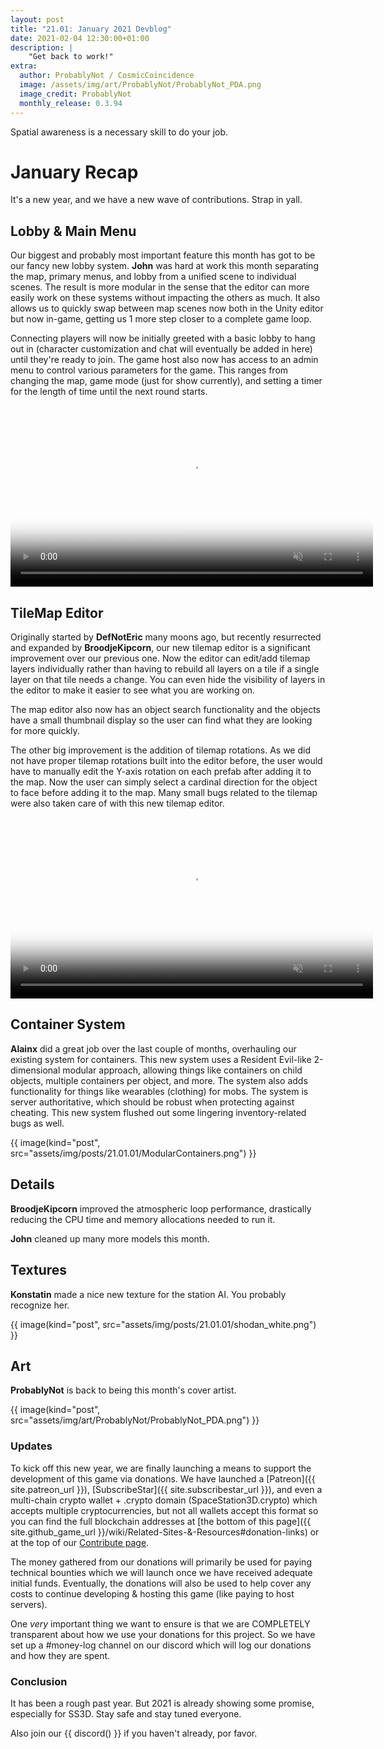 ```yaml
---
layout: post
title: "21.01: January 2021 Devblog"
date: 2021-02-04 12:30:00+01:00
description: |
    "Get back to work!"
extra:
  author: ProbablyNot / CosmicCoincidence
  image: /assets/img/art/ProbablyNot/ProbablyNot_PDA.png
  image_credit: ProbablyNot
  monthly_release: 0.3.94
---
```


Spatial awareness is a necessary skill to do your job.

# January Recap

It's a new year, and we have a new wave of contributions. Strap in yall.

## Lobby & Main Menu

Our biggest and probably most important feature this month has got to be our fancy new lobby system. **John** was hard at work this month separating the map, primary menus, and lobby from a unified scene to individual scenes. The result is more modular in the sense that the editor can more easily work on these systems without impacting the others as much. It also allows us to quickly swap between map scenes now both in the Unity editor but now in-game, getting us 1 more step closer to a complete game loop.

Connecting players will now be initially greeted with a basic lobby to hang out in (character customization and chat will eventually be added in here) until they're ready to join. The game host also now has access to an admin menu to control various parameters for the game. This ranges from changing the map, game mode (just for show currently), and setting a timer for the length of time until the next round starts.

<video controls muted poster="/assets/img/posts/21.01.01/LobbyMenu.png" width="580px">>
  <source src="/assets/img/posts/21.01.01/LobbyMenu.mp4" type="video/mp4">
</video>

## TileMap Editor

Originally started by **DefNotEric** many moons ago, but recently resurrected and expanded by **BroodjeKipcorn**, our new tilemap editor is a significant improvement over our previous one. Now the editor can edit/add tilemap layers individually rather than having to rebuild all layers on a tile if a single layer on that tile needs a change. You can even hide the visibility of layers in the editor to make it easier to see what you are working on.

The map editor also now has an object search functionality and the objects have a small thumbnail display so the user can find what they are looking for more quickly.

The other big improvement is the addition of tilemap rotations. As we did not have proper tilemap rotations built into the editor before, the user would have to manually edit the Y-axis rotation on each prefab after adding it to the map. Now the user can simply select a cardinal direction for the object to face before adding it to the map. Many small bugs related to the tilemap were also taken care of with this new tilemap editor.

<video controls muted poster="/assets/img/posts/21.01.01/TilemapEditor.png" width="580px">>
  <source src="/assets/img/posts/21.01.01/TilemapEditor.mp4" type="video/mp4">
</video>

## Container System

**Alainx** did a great job over the last couple of months, overhauling our existing system for containers. This new system uses a Resident Evil-like 2-dimensional modular approach, allowing things like containers on child objects, multiple containers per object, and more. The system also adds functionality for things like wearables (clothing) for mobs. The system is server authoritative, which should be robust when protecting against cheating. This new system flushed out some lingering inventory-related bugs as well.

{{ image(kind="post", src="assets/img/posts/21.01.01/ModularContainers.png") }}

## Details

**BroodjeKipcorn** improved the atmospheric loop performance, drastically reducing the CPU time and memory allocations needed to run it.

**John** cleaned up many more models this month.

## Textures

**Konstatin** made a nice new texture for the station AI. You probably recognize her.

{{ image(kind="post", src="assets/img/posts/21.01.01/shodan_white.png") }}

## Art

**ProbablyNot** is back to being this month's cover artist.

{{ image(kind="post", src="assets/img/art/ProbablyNot/ProbablyNot_PDA.png") }}

### Updates

To kick off this new year, we are finally launching a means to support the development of this game via donations. We have launched a [Patreon]({{ site.patreon_url }}), [SubscribeStar]({{ site.subscribestar_url }}), and even a multi-chain crypto wallet + .crypto domain (SpaceStation3D.crypto) which accepts multiple cryptocurrencies, but not all wallets accept this format so you can find the full blockchain addresses at [the bottom of this page]({{ site.github_game_url }}/wiki/Related-Sites-&-Resources#donation-links) or at the top of our [Contribute page](/contribute/).

The money gathered from our donations will primarily be used for paying technical bounties which we will launch once we have received adequate initial funds. Eventually, the donations will also be used to help cover any costs to continue developing & hosting this game (like paying to host servers).

One *very* important thing we want to ensure is that we are COMPLETELY transparent about how we use your donations for this project. So we have set up a #money-log channel on our discord which will log our donations and how they are spent.

### Conclusion

It has been a rough past year. But 2021 is already showing some promise, especially for SS3D. Stay safe and stay tuned everyone.

Also join our {{ discord() }} if you haven't already, por favor.
